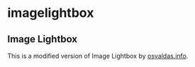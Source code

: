 imagelightbox
=============

## Image Lightbox

This is a modified version of Image Lightbox by [osvaldas.info](http://osvaldas.info/image-lightbox-responsive-touch-friendly).